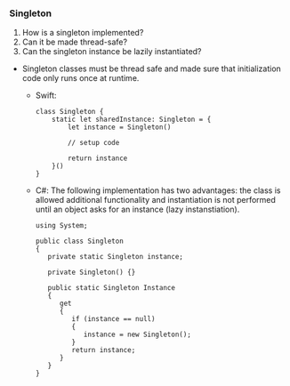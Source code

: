 ### Singleton
1. How is a singleton implemented?
2. Can it be made thread-safe?
3. Can the singleton instance be lazily instantiated?

* Singleton classes must be thread safe and made sure that initialization code only runs once at runtime.
  - Swift: 

        class Singleton {
            static let sharedInstance: Singleton = {
                let instance = Singleton()

                // setup code

                return instance
            }()
        }
        
  - C#: The following implementation has two advantages: the class is allowed additional functionality and instantiation is not performed until an object asks for an instance (lazy instanstiation).
  
        using System;

        public class Singleton
        {
           private static Singleton instance;

           private Singleton() {}

           public static Singleton Instance
           {
              get 
              {
                 if (instance == null)
                 {
                    instance = new Singleton();
                 }
                 return instance;
              }
           }
        }
